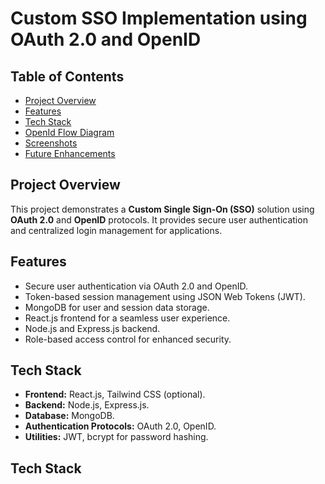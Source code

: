  <h1>Custom SSO Implementation using OAuth 2.0 and OpenID</h1>

  <h2>Table of Contents</h2>
  <ul>
    <li><a href="#project-overview">Project Overview</a></li>
    <li><a href="#features">Features</a></li>
    <li><a href="#tech-stack">Tech Stack</a></li>
    <li><a href="#OpenId_Flow_Diagram">OpenId Flow Diagram</a></li>
    <li><a href="#screenshots">Screenshots</a></li>
    <li><a href="#future-enhancements">Future Enhancements</a></li>
  </ul>

  <h2 id="project-overview">Project Overview</h2>
  <p>This project demonstrates a <strong>Custom Single Sign-On (SSO)</strong> solution using <strong>OAuth 2.0</strong> and <strong>OpenID</strong> protocols. It provides secure user authentication and centralized login management for applications.</p>

  <h2 id="features">Features</h2>
  <ul>
    <li>Secure user authentication via OAuth 2.0 and OpenID.</li>
    <li>Token-based session management using JSON Web Tokens (JWT).</li>
    <li>MongoDB for user and session data storage.</li>
    <li>React.js frontend for a seamless user experience.</li>
    <li>Node.js and Express.js backend.</li>
    <li>Role-based access control for enhanced security.</li>
  </ul>

   <h2 id="tech-stack">Tech Stack</h2>
  <ul>
    <li><strong>Frontend:</strong> React.js, Tailwind CSS (optional).</li>
    <li><strong>Backend:</strong> Node.js, Express.js.</li>
    <li><strong>Database:</strong> MongoDB.</li>
    <li><strong>Authentication Protocols:</strong> OAuth 2.0, OpenID.</li>
    <li><strong>Utilities:</strong> JWT, bcrypt for password hashing.</li>
  </ul>

   <h2 id="tech-stack">Tech Stack</h2>
   <img src=''/>
